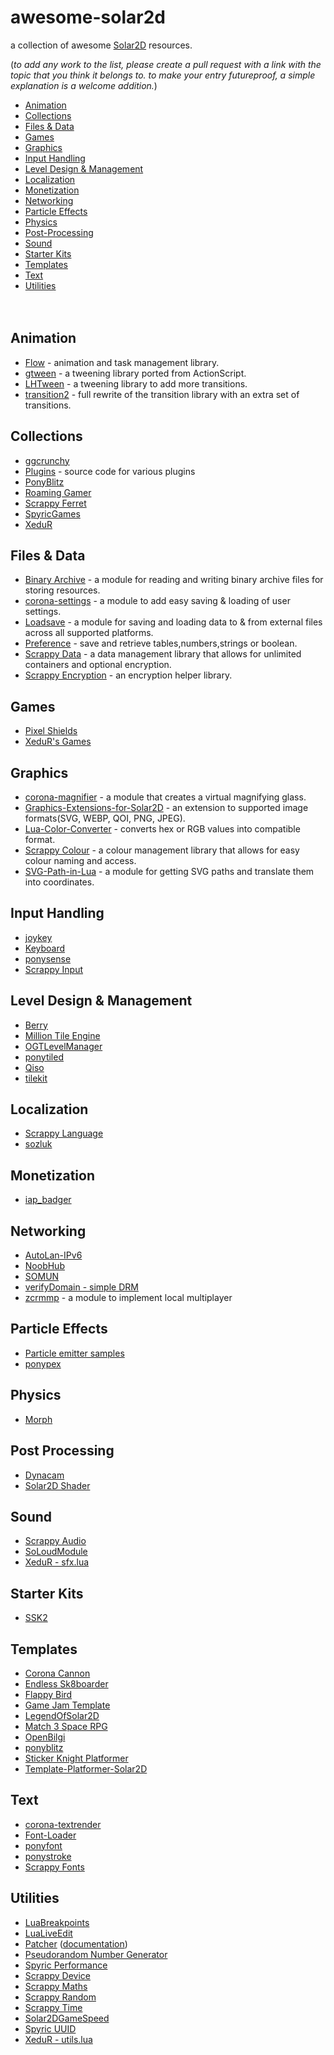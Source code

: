 # awesome-solar2d

a collection of awesome [Solar2D](https://solar2d.com/) resources.

(_to add any work to the list, please create a pull request with a link with the topic that you think it belongs to. to make your entry futureproof, a simple explanation is a welcome addition._)

- [Animation](#animation)
- [Collections](#collections)
- [Files & Data](#files--data)
- [Games](#games)
- [Graphics](#graphics)
- [Input Handling](#input-handling)
- [Level Design & Management](#level-design--management)
- [Localization](#localization)
- [Monetization](#monetization)
- [Networking](#networking)
- [Particle Effects](#particle-effects)
- [Physics](#physics)
- [Post-Processing](#post-processing)
- [Sound](#sound)
- [Starter Kits](#starter-kits)
- [Templates](#templates)
- [Text](#text)
- [Utilities](#utilities)
<br><br><br>

## Animation
* [Flow](https://github.com/depilz/solarFlow) - animation and task management library.
* [gtween](https://github.com/joshtynjala/gtween.lua) - a tweening library ported from ActionScript.
* [LHTween](https://github.com/loghound/Corona-Transitions) - a tweening library to add more transitions.
* [transition2](https://github.com/rannerboy/corona-transition2) - full rewrite of the transition library with an extra set of transitions.

## Collections
* [ggcrunchy](https://github.com/ggcrunchy/solar2d-snippets)
* [Plugins](https://github.com/ggcrunchy/solar2d-plugins) - source code for various plugins
* [PonyBlitz](https://github.com/ponywolf/ponyblitz/)
* [Roaming Gamer](https://github.com/roaminggamer/RG_FreeStuff)
* [Scrappy Ferret](https://gitlab.com/scrappyferret-libs)
* [SpyricGames](https://github.com/SpyricGames/Solar2D-Plugins-Public)
* [XeduR](https://github.com/XeduR/Solar2D-Projects)

## Files & Data
* [Binary Archive](https://github.com/siudesu/BinaryArchive) - a module for reading and writing binary archive files for storing resources.
* [corona-settings](https://github.com/schroederapps/corona-settings) - a module to add easy saving & loading of user settings.
* [Loadsave](https://github.com/SpyricGames/Solar2D-Plugins-Public/tree/main/Loadsave) - a module for saving and loading data to & from external files across all supported platforms.
* [Preference](https://github.com/SatheeshJM/Lua-Preference-Library) - save and retrieve tables,numbers,strings or boolean.
* [Scrappy Data](https://scrappyferret.com/portfolio/scrappy-data/) - a data management library that allows for unlimited containers and optional encryption.
* [Scrappy Encryption](https://scrappyferret.com/portfolio/scrappy-encryption/) - an encryption helper library.

## Games
* [Pixel Shields](https://github.com/Puzzl3Mak3r/PixelShields)
* [XeduR's Games](https://github.com/XeduR/Solar2D-Projects/tree/master/Games)

## Graphics
* [corona-magnifier](https://github.com/schroederapps/corona-magnifier) - a module that creates a virtual magnifying glass.
* [Graphics-Extensions-for-Solar2D](https://github.com/ANSH3LL/Graphics-Extensions-for-Solar2D) - an extension to supported image formats(SVG, WEBP, QOI, PNG, JPEG).
* [Lua-Color-Converter](https://github.com/andrewyavors/Lua-Color-Converter) - converts hex or RGB values into compatible format.
* [Scrappy Colour](https://scrappyferret.com/portfolio/scrappy-colour/) - a colour management library that allows for easy colour naming and access.
* [SVG-Path-in-Lua](https://github.com/singularity-is-i/SVG-Path-in-Lua) - a module for getting SVG paths and translate them into coordinates.

## Input Handling
* [joykey](https://github.com/ponywolf/joykey)
* [Keyboard](https://github.com/kan6868/KeyBoard)
* [ponysense](https://github.com/ponywolf/ponysense)
* [Scrappy Input](https://gitlab.com/scrappyferret-libs/scrappy-input)

## Level Design & Management
* [Berry](https://github.com/ldurniat/Berry)
* [Million Tile Engine](https://github.com/jsykes/million-tile-engine)
* [OGTLevelManager](https://github.com/OutlawGameTools/solar2d-OGTLevelManager)
* [ponytiled](https://github.com/ponywolf/ponytiled)
* [Qiso](http://www.solar2dplugins.com/plugins/qiso-isometric-tilemap-engine)
* [tilekit](https://github.com/ponywolf/tilekit)

## Localization
* [Scrappy Language](https://scrappyferret.com/portfolio/scrappy-language/)
* [sozluk](https://github.com/sekodev/sozluk)

## Monetization
* [iap_badger](https://github.com/happymongoose/iap_badger)

## Networking
* [AutoLan-IPv6](https://github.com/roaminggamer/AutoLan-IPv6)
* [NoobHub](https://github.com/Overtorment/NoobHub)
* [SOMUN](https://github.com/deniza/somun-solar2d)
* [verifyDomain - simple DRM](https://github.com/XeduR/Solar2D-Projects/tree/master/verifyDomain)
* [zcrmmp](https://github.com/agramonte/zcrmmp) - a module to implement local multiplayer

## Particle Effects
* [Particle emitter samples](https://github.com/roaminggamer/RG_FreeStuff/tree/master/ParticleEmitters)
* [ponypex](https://github.com/ponywolf/ponypex)

## Physics
* [Morph](https://github.com/SpyricGames/Solar2D-Plugins-Public/tree/main/Morph)

## Post Processing
* [Dynacam](https://github.com/Zetosoft/dynacam)
* [Solar2D Shader](https://github.com/kan6868/solar2D-shader)

## Sound
* [Scrappy Audio](https://gitlab.com/scrappyferret-libs/scrappy-audio)
* [SoLoudModule](https://github.com/siudesu/SoLoudModule)
* [XeduR - sfx.lua](https://github.com/XeduR/Solar2D-Projects/tree/master/sfx)

## Starter Kits
* [SSK2](https://github.com/roaminggamer/SSK2)

## Templates
* [Corona Cannon](https://github.com/coronalabs-samples/CoronaCannon/)
* [Endless Sk8boarder](https://github.com/coronalabs/Endless-Skateborder)
* [Flappy Bird](https://github.com/PapaBubaDiop/flappy-bird)
* [Game Jam Template](https://github.com/XeduR/Solar2D-Projects/tree/master/Game%20Jam%20Template)
* [LegendOfSolar2D](https://github.com/superqix/LegendofSolar2D)
* [Match 3 Space RPG](https://github.com/coronalabs/Match-Three-Space-RPG)
* [OpenBilgi](https://github.com/sekodev/OpenBilgi)
* [ponyblitz](https://github.com/ponywolf/ponyblitz)
* [Sticker Knight Platformer](https://github.com/coronalabs/Sticker-Knight-Platformer/)
* [Template-Platformer-Solar2D](https://github.com/kan6868/Template-Platformer-Solar2D)

## Text
* [corona-textrender](https://github.com/mimetic/corona-textrender)
* [Font-Loader](https://github.com/SpyricGames/Solar2D-Plugins-Public/tree/main/Font-Loader)
* [ponyfont](https://github.com/ponywolf/ponyfont)
* [ponystroke](https://github.com/ponywolf/ponystroke)
* [Scrappy Fonts](https://scrappyferret.com/portfolio/scrappy-fonts/)

## Utilities
* [LuaBreakpoints](https://github.com/depilz/LuaBreakpoints)
* [LuaLiveEdit](https://github.com/depilz/LuaLiveEdit)
* [Patcher](https://github.com/roaminggamer/RG_FreeStuff/tree/master/Products/patcher) ([documentation](https://roaminggamer.github.io/RGDocs/pages/Plugins/patcher/))
* [Pseudorandom Number Generator](https://github.com/XeduR/Solar2D-Projects/tree/master/Pseudorandom%20Number%20Generator)
* [Spyric Performance](https://github.com/SpyricGames/Solar2D-Plugins-Public/tree/main/Performance)
* [Scrappy Device](https://gitlab.com/scrappyferret-libs/scrappy-device)
* [Scrappy Maths](https://scrappyferret.com/portfolio/scrappy-maths/)
* [Scrappy Random](https://scrappyferret.com/portfolio/scrappy-random/)
* [Scrappy Time](https://scrappyferret.com/portfolio/scrappy-time/)
* [Solar2DGameSpeed](https://github.com/depilz/Solar2DGameSpeed)
* [Spyric UUID](https://github.com/SpyricGames/Solar2D-Plugins-Public/tree/main/UUID)
* [XeduR - utils.lua](https://github.com/XeduR/Solar2D-Projects/tree/master/utils)
